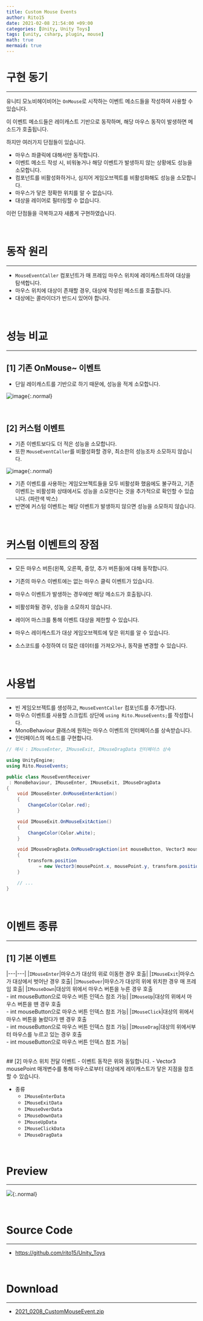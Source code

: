 ```yaml
---
title: Custom Mouse Events
author: Rito15
date: 2021-02-08 21:54:00 +09:00
categories: [Unity, Unity Toys]
tags: [unity, csharp, plugin, mouse]
math: true
mermaid: true
---
```


# 구현 동기
---
유니티 모노비헤이비어는 `OnMouse`로 시작하는 이벤트 메소드들을 작성하여 사용할 수 있습니다.

이 이벤트 메소드들은 레이캐스트 기반으로 동작하며, 해당 마우스 동작이 발생하면 메소드가 호출됩니다.

하지만 여러가지 단점들이 있습니다.

- 마우스 좌클릭에 대해서만 동작합니다.
- 이벤트 메소드 작성 시, 비워놓거나 해당 이벤트가 발생하지 않는 상황에도 성능을 소모합니다.
- 컴포넌트를 비활성화하거나, 심지어 게임오브젝트를 비활성화해도 성능을 소모합니다.
- 마우스가 닿은 정확한 위치를 알 수 없습니다.
- 대상을 레이어로 필터링할 수 없습니다.

이런 단점들을 극복하고자 새롭게 구현하였습니다.

<br>

# 동작 원리
---

- `MouseEventCaller` 컴포넌트가 매 프레임 마우스 위치에 레이캐스트하여 대상을 탐색합니다.
- 마우스 위치에 대상이 존재할 경우, 대상에 작성된 메소드를 호출합니다.
- 대상에는 콜라이더가 반드시 있어야 합니다.

<br>

# 성능 비교
---

## [1] 기존 OnMouse~ 이벤트
  - 단일 레이캐스트를 기반으로 하기 때문에, 성능을 적게 소모합니다.

![image](https://user-images.githubusercontent.com/42164422/107227317-94273680-6a5e-11eb-83b9-72370715bb35.png){:.normal}

<br>

## [2] 커스텀 이벤트
  - 기존 이벤트보다도 더 적은 성능을 소모합니다.
  - 또한 `MouseEventCaller`를 비활성화할 경우, 최소한의 성능조차 소모하지 않습니다.

![image](https://user-images.githubusercontent.com/42164422/107227396-ac975100-6a5e-11eb-9fd5-e3bbe256159f.png){:.normal}

  - 기존 이벤트를 사용하는 게임오브젝트들을 모두 비활성화 했음에도 불구하고, 기존 이벤트는 비활성화 상태에서도 성능을 소모한다는 것을 추가적으로 확인할 수 있습니다. (파란색 박스)
  - 반면에 커스텀 이벤트는 해당 이벤트가 발생하지 않으면 성능을 소모하지 않습니다.

<br>

# 커스텀 이벤트의 장점
---

- 모든 마우스 버튼(왼쪽, 오른쪽, 중앙, 추가 버튼들)에 대해 동작합니다.

- 기존의 마우스 이벤트에는 없는 마우스 클릭 이벤트가 있습니다.

- 마우스 이벤트가 발생하는 경우에만 해당 메소드가 호출됩니다.

- 비활성화될 경우, 성능을 소모하지 않습니다.

- 레이어 마스크를 통해 이벤트 대상을 제한할 수 있습니다.

- 마우스 레이캐스트가 대상 게임오브젝트에 닿은 위치를 알 수 있습니다.

- 소스코드를 수정하여 더 많은 데이터를 가져오거나, 동작을 변경할 수 있습니다.

<br>

# 사용법
---

- 빈 게임오브젝트를 생성하고, `MouseEventCaller` 컴포넌트를 추가합니다.
- 마우스 이벤트를 사용할 스크립트 상단에 `using Rito.MouseEvents;`를 작성합니다.
- MonoBehaviour 클래스에 원하는 마우스 이벤트의 인터페이스를 상속받습니다.
- 인터페이스의 메소드를 구현합니다.

```cs
// 예시 : IMouseEnter, IMouseExit, IMouseDragData 인터페이스 상속

using UnityEngine;
using Rito.MouseEvents;

public class MouseEventReceiver
 : MonoBehaviour, IMouseEnter, IMouseExit, IMouseDragData
{
    void IMouseEnter.OnMouseEnterAction()
    {
        ChangeColor(Color.red);
    }

    void IMouseExit.OnMouseExitAction()
    {
        ChangeColor(Color.white);
    }

    void IMouseDragData.OnMouseDragAction(int mouseButton, Vector3 mousePoint)
    {
        transform.position
            = new Vector3(mousePoint.x, mousePoint.y, transform.position.z);
    }

    // ...
}
```

<br>

# 이벤트 종류
---

## [1] 기본 이벤트

|---|---|
|`IMouseEnter`|마우스가 대상의 위로 이동한 경우 호출|
|`IMouseExit`|마우스가 대상에서 벗어난 경우 호출|
|`IMouseOver`|마우스가 대상의 위에 위치한 경우 매 프레임 호출|
|`IMouseDown`|대상의 위에서 마우스 버튼을 누른 경우 호출<br> - int mouseButton으로 마우스 버튼 인덱스 참조 가능|
|`IMouseUp`|대상의 위에서 마우스 버튼을 뗀 경우 호출<br> - int mouseButton으로 마우스 버튼 인덱스 참조 가능|
|`IMouseClick`|대상의 위에서 마우스 버튼을 눌렀다가 뗀 경우 호출<br> - int mouseButton으로 마우스 버튼 인덱스 참조 가능|
|`IMouseDrag`|대상의 위에서부터 마우스를 누르고 있는 경우 호출<br> - int mouseButton으로 마우스 버튼 인덱스 참조 가능|

<br>
## [2] 마우스 위치 전달 이벤트
- 이벤트 동작은 위와 동일합니다.
- Vector3 mousePoint 매개변수를 통해 마우스로부터 대상에게 레이캐스트가 닿은 지점을 참조할 수 있습니다.

- 종류
  - `IMouseEnterData`
  - `IMouseExitData`
  - `IMouseOverData`
  - `IMouseDownData`
  - `IMouseUpData`
  - `IMouseClickData`
  - `IMouseDragData`


<br>

# Preview
---

![](https://user-images.githubusercontent.com/42164422/107228709-50cdc780-6a60-11eb-9ea8-8217f0a787d9.gif){:.normal}

<br>

# Source Code
---
- <https://github.com/rito15/Unity_Toys>

<br>

# Download
---
- [2021_0208_CustomMouseEvent.zip](https://github.com/rito15/Images/files/5945387/2021_0208_CustomMouseEvent.zip)